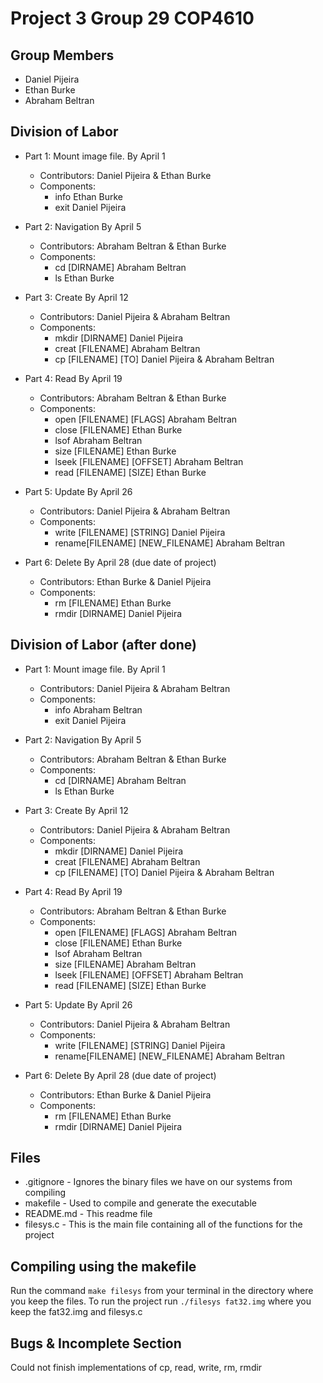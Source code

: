 # Project 3 Group 29 COP4610

## Group Members

-   Daniel Pijeira
-   Ethan Burke
-   Abraham Beltran

## Division of Labor

-   Part 1: Mount image file. By April 1
    -   Contributors: Daniel Pijeira & Ethan Burke
    -   Components:
        -   info Ethan Burke
        -   exit Daniel Pijeira
-   Part 2: Navigation By April 5
    -   Contributors: Abraham Beltran & Ethan Burke
    -   Components:
        -   cd [DIRNAME] Abraham Beltran
        -   ls Ethan Burke
-   Part 3: Create By April 12
    -   Contributors: Daniel Pijeira & Abraham Beltran
    -   Components:
        -   mkdir [DIRNAME] Daniel Pijeira
        -   creat [FILENAME] Abraham Beltran
        -   cp [FILENAME] [TO] Daniel Pijeira & Abraham Beltran
-   Part 4: Read By April 19
    -   Contributors: Abraham Beltran & Ethan Burke
    -   Components:
        -   open [FILENAME] [FLAGS] Abraham Beltran
        -   close [FILENAME] Ethan Burke
        -   lsof Abraham Beltran
        -   size [FILENAME] Ethan Burke
        -   lseek [FILENAME] [OFFSET] Abraham Beltran
        -   read [FILENAME] [SIZE] Ethan Burke
-   Part 5: Update By April 26

    -   Contributors: Daniel Pijeira & Abraham Beltran
    -   Components:
        -   write [FILENAME] [STRING] Daniel Pijeira
        -   rename[FILENAME] [NEW_FILENAME] Abraham Beltran

-   Part 6: Delete By April 28 (due date of project)
    -   Contributors: Ethan Burke & Daniel Pijeira
    -   Components:
        -   rm [FILENAME] Ethan Burke
        -   rmdir [DIRNAME] Daniel Pijeira

## Division of Labor (after done)

-   Part 1: Mount image file. By April 1
    -   Contributors: Daniel Pijeira & Abraham Beltran
    -   Components:
        -   info Abraham Beltran
        -   exit Daniel Pijeira
-   Part 2: Navigation By April 5
    -   Contributors: Abraham Beltran & Ethan Burke
    -   Components:
        -   cd [DIRNAME] Abraham Beltran
        -   ls Ethan Burke
-   Part 3: Create By April 12
    -   Contributors: Daniel Pijeira & Abraham Beltran
    -   Components:
        -   mkdir [DIRNAME] Daniel Pijeira
        -   creat [FILENAME] Abraham Beltran
        -   cp [FILENAME] [TO] Daniel Pijeira & Abraham Beltran
-   Part 4: Read By April 19
    -   Contributors: Abraham Beltran & Ethan Burke
    -   Components:
        -   open [FILENAME] [FLAGS] Abraham Beltran
        -   close [FILENAME] Ethan Burke
        -   lsof Abraham Beltran
        -   size [FILENAME] Abraham Beltran
        -   lseek [FILENAME] [OFFSET] Abraham Beltran
        -   read [FILENAME] [SIZE] Ethan Burke
-   Part 5: Update By April 26

    -   Contributors: Daniel Pijeira & Abraham Beltran
    -   Components:
        -   write [FILENAME] [STRING] Daniel Pijeira
        -   rename[FILENAME] [NEW_FILENAME] Abraham Beltran

-   Part 6: Delete By April 28 (due date of project)
    -   Contributors: Ethan Burke & Daniel Pijeira
    -   Components:
        -   rm [FILENAME] Ethan Burke
        -   rmdir [DIRNAME] Daniel Pijeira

## Files

-   .gitignore - Ignores the binary files we have on our systems from compiling
-   makefile - Used to compile and generate the executable
-   README.md - This readme file
-   filesys.c - This is the main file containing all of the functions for the project

## Compiling using the makefile

Run the command `make filesys` from your terminal in the directory where you keep the files. To run the project run `./filesys fat32.img` where you keep the fat32.img and filesys.c

## Bugs & Incomplete Section

Could not finish implementations of cp, read, write, rm, rmdir
